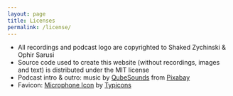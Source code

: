 ```yaml
---
layout: page
title: Licenses
permalink: /license/
---
```


* All recordings and podcast logo are copyrighted to Shaked Zychinski & Ophir Sarusi
* Source code used to create this website (without recordings, images and text) is distributed under the MIT license
* Podcast intro & outro: music by <a href="https://pixabay.com/users/qubesounds-24397640/?utm_source=link-attribution&amp;utm_medium=referral&amp;utm_campaign=music&amp;utm_content=118000">QubeSounds</a> from <a href="https://pixabay.com//?utm_source=link-attribution&amp;utm_medium=referral&amp;utm_campaign=music&amp;utm_content=118000">Pixabay</a>
* Favicon: <a href="https://iconscout.com/icons/microphone" target="_blank">Microphone Icon</a> by <a href="https://iconscout.com/contributors/typicons" target="_blank">Typicons</a>
